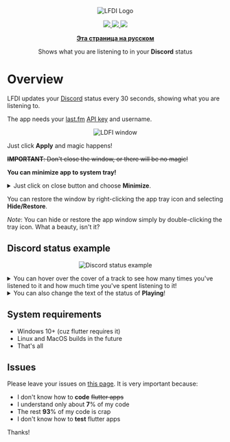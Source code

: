 <div align='center'>
  <img src="https://imgur.com/Nm4OzW0.png" alt="LFDI Logo"/>
</div>

<p align='center'>
  <a title="Made with Fluent Design" href="https://github.com/bdlukaa/fluent_ui">
    <img src="https://img.shields.io/badge/fluent-design-blue?style=flat-square&color=7A7574&labelColor=0078D7"/>
  </a>
  <a title="Coded on Flutter with love 💖" href="https://flutter.dev">
    <img src="https://img.shields.io/badge/flutter-v2.10.5-blue">
  </a>
  <a title="Thank you, Dart!" href="https://dart.dev">
    <img src="https://img.shields.io/badge/dart-v2.16.2-blue">
  </a>  
</p>

<div align='center'>

  **[Эта страница на русском](./docs/README_rus.md)**

</div>

<p align='center'>
Shows what you are listening to in your <b>Discord</b> status 
</p>

# Overview
LFDI updates your [Discord][Discord] status every 30 seconds, showing what you are listening to.

The app needs your [last.fm][last.fm] [API key][last.fm API key] and username.

[Discord]: https://discord.com/
[last.fm]: https://last.fm/
[last.fm API key]: https://www.last.fm/api/account/create

<div align='center'>

  ![LDFI window](https://i.imgur.com/5bDW7XO.png)

</div>

Just click **Apply** and magic happens!

~~**IMPORTANT**: Don't close the window, or there will be no magic!~~

**You can minimize app to system tray!**

<details>
  <summary>Just click on close button and choose <b>Minimize</b>.</summary>

  <div align='center'>

  ![Minimizing](https://i.imgur.com/zqlJ5Zr.png)

  </div>

</details>

You can restore the window by right-clicking the app tray icon and selecting **Hide/Restore**.

*Note*: You can hide or restore the app window simply by double-clicking the tray icon. What a beauty, isn't it?

## Discord status example
<div align='center'>

  ![Discord status example](https://i.imgur.com/G8GB9qk.png)

</div>

<details>
  <summary>You can hover over the cover of a track to see how many times you've listened to it and how much time you've spent listening to it!</summary>

  <div align='center'>

  ![Plays and time count](https://i.imgur.com/NZudqLs.jpg)

  </div>

</details>

<details>
  <summary>You can also change the text of the status of <b>Playing</b>!</summary>

  <div align='center'>

  ![Change Playing status](https://i.imgur.com/BjMFkQp.png)
  ###### *Oops it is debug window*

  </div>

</details>

## System requirements
- Windows 10+ (cuz flutter requires it)
- Linux and MacOS builds in the future
- That's all

## Issues
Please leave your issues on [this page][issues]. It is very important because:
- I don't know how to **code** ~~flutter apps~~
- I understand only about **7**% of my code
- The rest **93**% of my code is crap
- I don't know how to **test** flutter apps

Thanks!

[issues]: https://github.com/tangenx/lfdi/issues